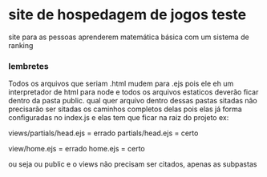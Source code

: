 # site de hospedagem de jogos teste
site para as pessoas aprenderem matemática básica com um sistema de ranking

### lembretes
Todos os arquivos que seriam .html mudem para .ejs pois ele eh um interpretador de html para node e todos os arquivos estaticos deverão ficar dentro da pasta public. qual quer arquivo dentro dessas pastas sitadas não precisarão ser sitadas os caminhos completos delas pois elas já forma configuradas no index.js e elas tem que ficar na raiz do projeto ex:

views/partials/head.ejs = errado
partials/head.ejs = certo

view/home.ejs = errado
home.ejs = certo

ou seja ou public e o views não precisam ser citados, apenas as subpastas
